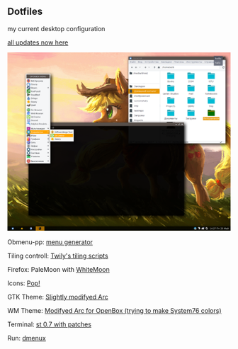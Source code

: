 ## Dotfiles
my current desktop configuration

[all updates now here](https://gitlab.com/VolkMilit/dotfiles)

![screenshot](/screenshots/all_in_one.png)

Obmenu-pp: [menu generator](https://github.com/VolkMilit/obmenu-pp)

Tiling controll: [Twily's tiling scripts](http://twily.info/scripts/tiling/)																																

Firefox: PaleMoon with [WhiteMoon](https://addons.palemoon.org/addon/white-moon/)

Icons: [Pop!](https://github.com/pop-os/icon-theme)

GTK Theme: [Slightly modifyed Arc](https://github.com/NicoHood/arc-theme)

WM Theme: [Modifyed Arc for OpenBox (trying to make System76 colors)](https://github.com/NicoHood/arc-theme)

Terminal: [st 0.7 with patches](https://st.suckless.org/)

Run: [dmenux](https://github.com/lvitals/dmenux)
